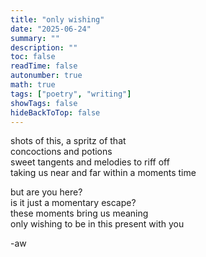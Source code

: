 ```yaml
---
title: "only wishing"
date: "2025-06-24"
summary: ""
description: ""
toc: false
readTime: false
autonumber: true
math: true
tags: ["poetry", "writing"]
showTags: false
hideBackToTop: false
---
```


shots of this, a spritz of that  
concoctions and potions  
sweet tangents and melodies to riff off  
taking us near and far within a moments time   
  
but are you here?  
is it just a momentary escape?  
these moments bring us meaning  
only wishing to be in this present with you  

-aw